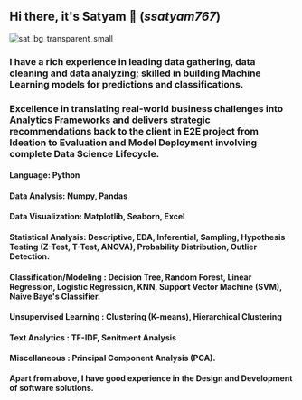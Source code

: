 ## Hi there, it's Satyam 👋 (_ssatyam767_) ##

![sat_bg_transparent_small](https://user-images.githubusercontent.com/58839905/139522543-7d947274-c950-4859-aeda-82a251c30351.png)

### I have a rich experience in leading data gathering, data cleaning and data analyzing; skilled in building Machine Learning models for predictions and classifications. ###
### Excellence in translating real-world business challenges into Analytics Frameworks and delivers strategic recommendations back to the client in E2E project from Ideation to Evaluation and Model Deployment involving complete Data Science Lifecycle. ###

#### Language: Python ####
#### Data Analysis: Numpy, Pandas ####
#### Data Visualization: Matplotlib, Seaborn, Excel ####
#### Statistical Analysis: Descriptive, EDA, Inferential, Sampling, Hypothesis Testing (Z-Test, T-Test, ANOVA), Probability Distribution, Outlier Detection. ####
#### Classification/Modeling : Decision Tree, Random Forest, Linear Regression, Logistic Regression, KNN, Support Vector Machine (SVM), Naive Baye's Classifier. ####
#### Unsupervised Learning : Clustering (K-means), Hierarchical Clustering ####
#### Text Analytics : TF-IDF, Senitment Analysis ####
#### Miscellaneous : Principal Component Analysis (PCA). ####

**Apart from above, I have good experience in the Design and Development of software solutions.**
